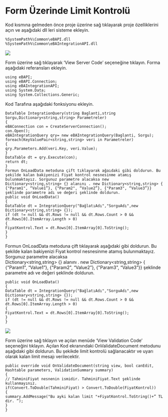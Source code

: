 # Form Üzerinde Limit Kontrolü

Kod kısmına gelmeden önce proje üzerine sağ tıklayarak proje özelliklerini açın ve aşağıdaki dll leri sisteme ekleyin.


```
%SystemPath%\Common\eBAPI.dll
%SystemPath%\Common\eBAIntegrationAPI.dll
```

![](https://docsbimser.blob.core.windows.net/imagecontainer/src1-be6c3c60-bd0a-49bd-87f0-0632193724a7.png)

Form üzerine sağ tıklayarak ‘View Server Code’ seçeneğine tıklayın. Forma aşağıdaki referansları ekleyin.


```
using eBAPI;
using eBAPI.Connection;
using eBAIntegrationAPI;
using System.Data;
using System.Collections.Generic;
```

Kod Tarafına aşağıdaki fonksiyonu ekleyin.


```
DataTable IntegrationQuery(string Baglanti,string Sorgu,Dictionary<string,string> Parametreler)
{
eBAConnection con = CreateServerConnection();
con.Open();
eBAIntegrationQuery qry= new eBAIntegrationQuery(Baglanti, Sorgu);
foreach(KeyValuePair<string,string> veri in Parametreler)
{
qry.Parameters.Add(veri.Key, veri.Value);
}
DataTable dt = qry.Execute(con);
return dt;
}
Formun OnLoadData metoduna çift tıklayarak ağaıdaki gibi doldurun. Bu şekilde kalan bakiyenizi Fiyat kontrol nesnesinme atamış bulunmaktayız. Sorgunuz parametre alacaksa new Dictionary<string,string> {} alanını . new Dictionary<string,string> { {"Param1", “Value1”}, {"Param2", “Value2”}, {"Param3", “Value3”}} şeklinde parametre adı ve değeri şeklinde doldurun.
public void OnLoadData()
{
DataTable dt = IntegrationQuery("BağlatıAdı","SorguAdı",new Dictionary<string,string> {});
if (dt != null && dt.Rows != null && dt.Rows.Count > 0 && dt.Rows[0].ItemArray.Length > 0)
{
FiyatKontrol.Text = dt.Rows[0].ItemArray[0].ToString();
}
}
```

Formun OnLoadData metoduna çift tıklayarak aşağıdaki gibi doldurun. 
Bu şekilde kalan bakiyenizi Fiyat kontrol nesnesinme atamış bulunmaktayız. 
Sorgunuz parametre alacaksa  
Dictionary<string,string> {} alanını . new Dictionary<string,string> { {"Param1", “Value1”}, {"Param2", “Value2”}, {"Param3", “Value3”}} şeklinde parametre adı ve değeri şeklinde doldurun.

```
public void OnLoadData()
{
DataTable dt = IntegrationQuery("BağlatıAdı","SorguAdı",new Dictionary<string,string> {});
if (dt != null && dt.Rows != null && dt.Rows.Count > 0 && dt.Rows[0].ItemArray.Length > 0)
{
FiyatKontrol.Text = dt.Rows[0].ItemArray[0].ToString();
}
}
```

![](https://docsbimser.blob.core.windows.net/imagecontainer/src2-10fd2905-3f04-462e-9d11-3bf7a9b88d5c.png)

Form üzerine sağ tıklayın ve açılan menüde ‘View Validation Code’ seçeneğini tıklayın. Açılan Kod ekranındaki OnValidateDocument metodunu aşağıdaki gibi doldurun. Bu şekikde limit kontrolü sağlanacaktır ve uyarı olarak kalan limit mesajı verilecektir.


```
public override void OnValidateDocument(string view, bool canEdit, Hashtable parameters, ValidationSummary summary)
{
// TahminiFiyat nesnenin ismidir. TahminiFiyat.Text şeklinde kullanmayınız.
if(Convert.ToDouble(TahminiFiyat) > Convert.ToDouble(FiyatKontrol))
{
summary.AddMessage("Bu ayki kalan limit "+FiyatKontrol.ToString()+” TL dir. ”);
}
}
```

